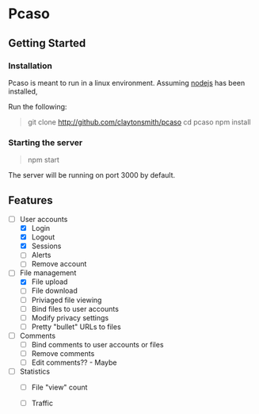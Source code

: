 # Pcaso


## Getting Started 

### Installation

Pcaso is meant to run in a linux environment. Assuming [nodejs](https://nodejs.org/en/download/package-manager/) has been installed, 

Run the following:
> git clone http://github.com/claytonsmith/pcaso
> cd pcaso
> npm install

### Starting the server
> npm start 

The server will be running on port 3000 by default.
## Features


- [ ] User accounts 
  - [X] Login 
  - [X] Logout
  - [X] Sessions 
  - [ ] Alerts 
  - [ ] Remove account
- [ ] File management
  - [X] File upload
  - [ ] File download
  - [ ] Priviaged file viewing 
  - [ ] Bind files to user accounts 
  - [ ] Modify privacy settings
  - [ ] Pretty "bullet" URLs to files 
- [ ] Comments
  - [ ] Bind comments to user accounts or files
  - [ ] Remove comments
  - [ ] Edit comments?? - Maybe
- [ ] Statistics
  - [ ] File "view" count
  - [ ] Traffic




 